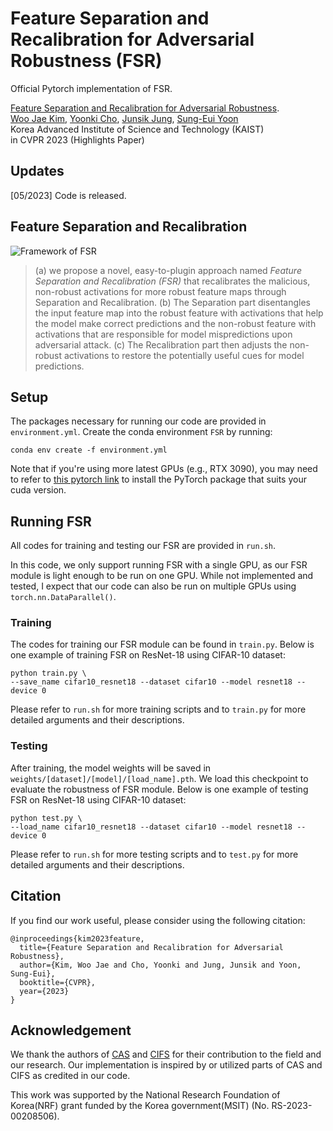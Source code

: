 # Feature Separation and Recalibration for Adversarial Robustness (FSR)
Official Pytorch implementation of FSR.

[Feature Separation and Recalibration for Adversarial Robustness](https://arxiv.org/abs/2303.13846). \
[Woo Jae Kim](https://wkim97.github.io/), [Yoonki Cho](https://sgvr.kaist.ac.kr/member/), [Junsik Jung](https://sgvr.kaist.ac.kr/member/), [Sung-Eui Yoon](https://sgvr.kaist.ac.kr/~sungeui/) \
Korea Advanced Institute of Science and Technology (KAIST) \
in CVPR 2023 (Highlights Paper)

## Updates
[05/2023] Code is released.

## Feature Separation and Recalibration
![Framework of FSR](/figures/framework.png)
> (a) we propose a novel, easy-to-plugin approach named *Feature Separation and Recalibration (FSR)* that recalibrates the malicious, non-robust activations for more robust feature maps through Separation and Recalibration. 
(b) The Separation part disentangles the input feature map into the robust feature with activations that help the model make correct predictions and the non-robust feature with activations that are responsible for model mispredictions upon adversarial attack. 
(c) The Recalibration part then adjusts the non-robust activations to restore the potentially useful cues for model predictions.

## Setup
The packages necessary for running our code are provided in `environment.yml`. Create the conda environment `FSR` by running:
```
conda env create -f environment.yml
```
Note that if you're using more latest GPUs (e.g., RTX 3090), you may need to refer to [this pytorch link](https://pytorch.org/get-started/locally/) to install the PyTorch package that suits your cuda version.

## Running FSR
All codes for training and testing our FSR are provided in `run.sh`.

In this code, we only support running FSR with a single GPU, as our FSR module is light enough to be run on one GPU. 
While not implemented and tested, I expect that our code can also be run on multiple GPUs using `torch.nn.DataParallel()`.

### Training
The codes for training our FSR module can be found in `train.py`. 
Below is one example of training FSR on ResNet-18 using CIFAR-10 dataset:
```
python train.py \
--save_name cifar10_resnet18 --dataset cifar10 --model resnet18 --device 0
```
Please refer to `run.sh` for more training scripts and to `train.py` for more detailed arguments and their descriptions.

### Testing
After training, the model weights will be saved in `weights/[dataset]/[model]/[load_name].pth`. 
We load this checkpoint to evaluate the robustness of FSR module.
Below is one example of testing FSR on ResNet-18 using CIFAR-10 dataset:
```
python test.py \
--load_name cifar10_resnet18 --dataset cifar10 --model resnet18 --device 0
```
Please refer to `run.sh` for more testing scripts and to `test.py` for more detailed arguments and their descriptions.

## Citation
If you find our work useful, please consider using the following citation:
```
@inproceedings{kim2023feature,
  title={Feature Separation and Recalibration for Adversarial Robustness},
  author={Kim, Woo Jae and Cho, Yoonki and Jung, Junsik and Yoon, Sung-Eui},
  booktitle={CVPR},
  year={2023}
}
```

## Acknowledgement
We thank the authors of [CAS](https://github.com/bymavis/CAS_ICLR2021) and [CIFS](https://github.com/HanshuYAN/CIFS) for their contribution to the field and our research. 
Our implementation is inspired by or utilized parts of CAS and CIFS as credited in our code.

This work was supported by the National Research Foundation of Korea(NRF) grant funded by the Korea government(MSIT) (No. RS-2023-00208506).